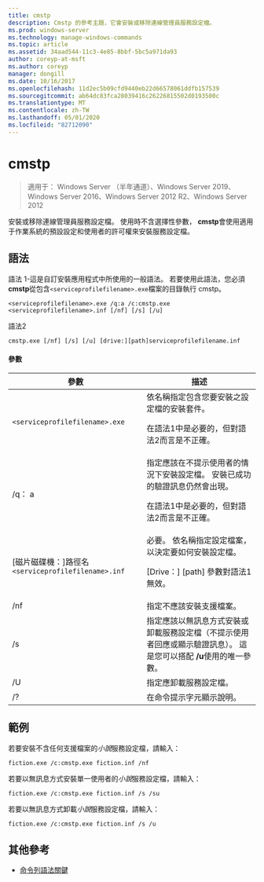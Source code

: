 ```yaml
---
title: cmstp
description: Cmstp 的參考主題，它會安裝或移除連線管理員服務設定檔。
ms.prod: windows-server
ms.technology: manage-windows-commands
ms.topic: article
ms.assetid: 34aad544-11c3-4e85-8bbf-5bc5a971da93
author: coreyp-at-msft
ms.author: coreyp
manager: dongill
ms.date: 10/16/2017
ms.openlocfilehash: 11d2ec5b09cfd9440eb22d66578061ddfb157539
ms.sourcegitcommit: ab64dc83fca28039416c26226815502d0193500c
ms.translationtype: MT
ms.contentlocale: zh-TW
ms.lasthandoff: 05/01/2020
ms.locfileid: "82712090"
---
```

# <a name="cmstp"></a>cmstp

> 適用于： Windows Server （半年通道）、Windows Server 2019、Windows Server 2016、Windows Server 2012 R2、Windows Server 2012

安裝或移除連線管理員服務設定檔。 使用時不含選擇性參數， **cmstp**會使用適用于作業系統的預設設定和使用者的許可權來安裝服務設定檔。

## <a name="syntax"></a>語法

語法 1-這是自訂安裝應用程式中所使用的一般語法。 若要使用此語法，您必須**cmstp**從包含`<serviceprofilefilename>.exe`檔案的目錄執行 cmstp。

```
<serviceprofilefilename>.exe /q:a /c:cmstp.exe <serviceprofilefilename>.inf [/nf] [/s] [/u]
```

語法2
```
cmstp.exe [/nf] [/s] [/u] [drive:][path]serviceprofilefilename.inf
```

#### <a name="parameters"></a>參數
| 參數 | 描述 |
| --------- | ----------- |
| `<serviceprofilefilename>.exe` | 依名稱指定包含您要安裝之設定檔的安裝套件。<p>在語法1中是必要的，但對語法2而言是不正確。 |
| /q： a | 指定應該在不提示使用者的情況下安裝設定檔。 安裝已成功的驗證訊息仍然會出現。<p>在語法1中是必要的，但對語法2而言是不正確。 |
| [磁片磁碟機：]路徑名`<serviceprofilefilename>.inf` | 必要。 依名稱指定設定檔案，以決定要如何安裝設定檔。<p>[Drive：] [path] 參數對語法1無效。 |
| /nf | 指定不應該安裝支援檔案。 |
| /s | 指定應該以無訊息方式安裝或卸載服務設定檔（不提示使用者回應或顯示驗證訊息）。 這是您可以搭配 **/u**使用的唯一參數。|
| /U | 指定應卸載服務設定檔。 |
| /? | 在命令提示字元顯示說明。 |

## <a name="examples"></a>範例

若要安裝不含任何支援檔案的*小說*服務設定檔，請輸入：

```
fiction.exe /c:cmstp.exe fiction.inf /nf
```

若要以無訊息方式安裝單一使用者的*小說*服務設定檔，請輸入：

```
fiction.exe /c:cmstp.exe fiction.inf /s /su
```

若要以無訊息方式卸載*小說*服務設定檔，請輸入：

```
fiction.exe /c:cmstp.exe fiction.inf /s /u
```

## <a name="additional-references"></a>其他參考

- [命令列語法關鍵](command-line-syntax-key.md)

